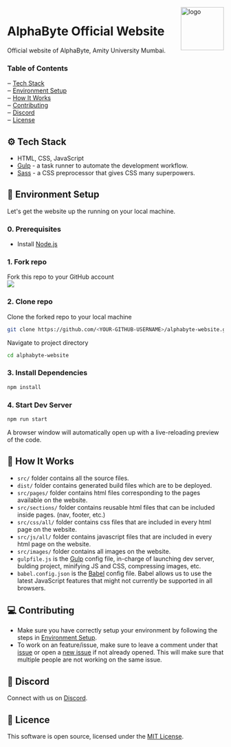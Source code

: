
<img src="https://raw.githubusercontent.com/AlphaByte-dev/alphabyte-website/main/src/images/AlphaByte_logo-only.png" alt="logo" width="100px" align="right" />

# AlphaByte Official Website
Official website of AlphaByte, Amity University Mumbai.

### Table of Contents

‒ [Tech Stack](#tech-stack)  
‒ [Environment Setup](#environment-setup)  
‒ [How It Works](#how-it-works)  
‒ [Contributing](#contributing)  
‒ [Discord](#discord)  
‒ [License](#license)  

<a id="tech-stack"></a>
## ⚙️ Tech Stack
* HTML, CSS, JavaScript
* [Gulp](http://gulpjs.com) - a task runner to automate the development workflow.
* [Sass](https://sass-lang.com/) - a CSS preprocessor that gives CSS many superpowers.

<a id="environment-setup"></a>
## 🔨 Environment Setup
Let's get the website up the running on your local machine.

### 0. Prerequisites
* Install [Node.js](http://nodejs.org)

### 1. Fork repo
Fork this repo to your GitHub account  
![](https://i.ibb.co/rZSBzQ7/Capture.png)

### 2. Clone repo
Clone the forked repo to your local machine
```bash
git clone https://github.com/<YOUR-GITHUB-USERNAME>/alphabyte-website.git
```
Navigate to project directory
```bash
cd alphabyte-website
```

### 3. Install Dependencies
```bash
npm install
```

### 4. Start Dev Server
```bash
npm run start
```
A browser window will automatically open up with a live-reloading preview of the code.

<a id="how-it-works"></a>
## 🚀 How It Works
* `src/` folder contains all the source files.
* `dist/` folder contains generated build files which are to be deployed.
* `src/pages/` folder contains html files corresponding to the pages available on the website.
* `src/sections/` folder contains reusable html files that can be included inside pages. (nav, footer, etc.)
* `src/css/all/` folder contains css files that are included in every html page on the website.
* `src/js/all/` folder contains javascript files that are included in every html page on the website.
* `src/images/` folder contains all images on the website.
* `gulpfile.js` is the [Gulp](http://gulpjs.com) config file, in-charge of launching dev server, bulding project, minifying JS and CSS, compressing images, etc.
* `babel.config.json` is the [Babel](http://babeljs.com) config file. Babel allows us to use the latest JavaScript features that might not currently be supported in all browsers.

<a id="contributing"></a>
## 💻 Contributing
* Make sure you have correctly setup your environment by following the steps in [Environment Setup](#environment-setup).
* To work on an feature/issue, make sure to leave a comment under that [issue](https://github.com/AlphaByte-dev/alphabyte-website/issues) or open a [new issue](https://github.com/AlphaByte-dev/alphabyte-website/issues/new) if not already opened. This will make sure that multiple people are not working on the same issue.

<a id="discord"></a>
## 💬 Discord
Connect with us on [Discord](https://discord.gg/rRejGpe).

<a id="license"></a>
## 📜 Licence
This software is open source, licensed under the [MIT License](https://github.com/AlphaByte-dev/alphabyte-website/blob/master/LICENSE).